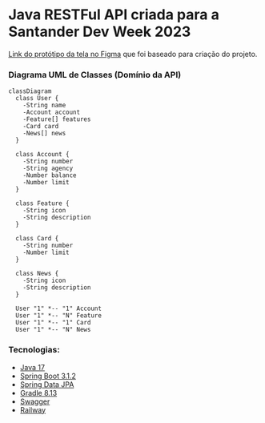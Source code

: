 # Java RESTFul API criada para a Santander Dev Week 2023

[Link do protótipo da tela no Figma](https://www.figma.com/file/0ZsjwjsYlYd3timxqMWlbj/SANTANDER---Projeto-Web%2FMobile?type=design&node-id=1421%3A432&mode=design&t=6dPQuerScEQH0zAn-1) que foi baseado para criação do projeto.

### Diagrama UML de Classes (Domínio da API)

```mermaid
classDiagram
  class User {
    -String name
    -Account account
    -Feature[] features
    -Card card
    -News[] news
  }

  class Account {
    -String number
    -String agency
    -Number balance
    -Number limit
  }

  class Feature {
    -String icon
    -String description
  }

  class Card {
    -String number
    -Number limit
  }

  class News {
    -String icon
    -String description
  }

  User "1" *-- "1" Account
  User "1" *-- "N" Feature
  User "1" *-- "1" Card
  User "1" *-- "N" News

```

### Tecnologias:
- [Java 17](https://www.oracle.com/java/technologies/javase/jdk17-archive-downloads.html)
- [Spring Boot 3.1.2](https://spring.io/blog/2023/07/20/spring-boot-3-1-2-available-now)
- [Spring Data JPA](https://spring.io/projects/spring-data-jpa)
- [Gradle 8.13](https://gradle.org/releases/#8.13)
- [Swagger](https://swagger.io/)
- [Railway](https://railway.com/)
